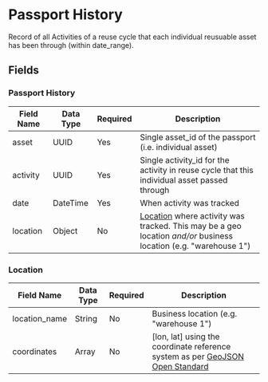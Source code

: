 # Passport History

Record of all Activities of a reuse cycle that each individual reusuable asset has been through (within date_range).

## Fields

### Passport History

Field Name | Data Type | Required | Description
---------- | --------- | -------- | -----------
|asset|UUID|Yes|Single asset_id of the passport (i.e. individual asset)|
|activity|UUID|Yes|Single activity_id for the activity in reuse cycle that this individual asset passed through|
|date|DateTime|Yes|When activity was tracked|
|location|Object|No|[Location](../5:%20passport_history#location) where activity was tracked. This may be a geo location *and/or* business location (e.g. "warehouse 1")|

### Location

Field Name | Data Type | Required | Description
---------- | --------- | -------- | -----------
location_name|String|No|Business location (e.g. "warehouse 1")
coordinates|Array|No|[lon, lat] using the coordinate reference system as per [GeoJSON Open Standard](https://tools.ietf.org/html/rfc7946#page-12)
